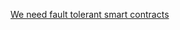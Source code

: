 
[We need fault tolerant smart contracts](https://medium.com/@peterborah/we-need-fault-tolerant-smart-contracts-ec1b56596dbc)
